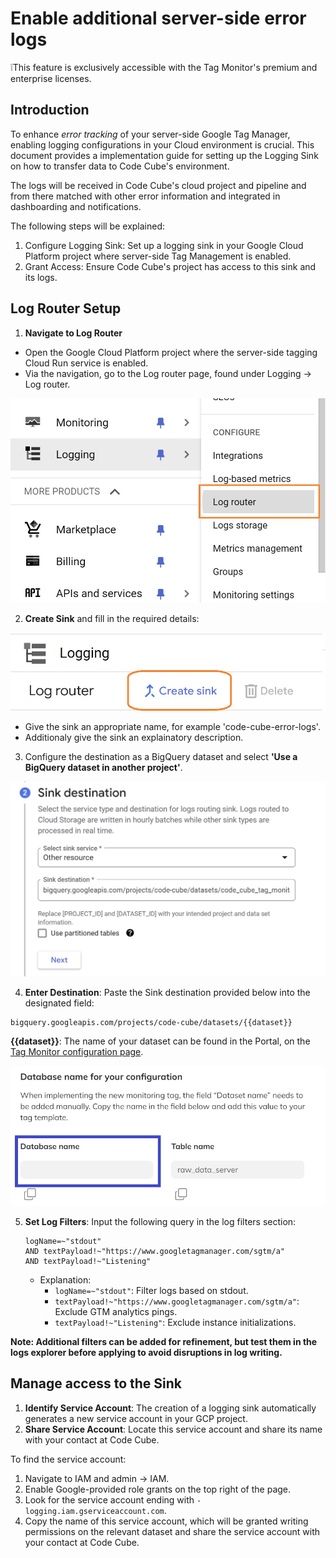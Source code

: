 # Enable additional server-side error logs

<div class="alert alert-info" role="alert">❕This feature is exclusively accessible with the Tag Monitor's premium and enterprise licenses.</div>

## Introduction

To enhance *error tracking* of your server-side Google Tag Manager, enabling logging configurations in your Cloud environment is crucial. This document provides a implementation guide for setting up the Logging Sink on how to transfer data to Code Cube's environment. 

The logs will be received in Code Cube's cloud project and pipeline and from there matched with other error information and integrated in dashboarding and notifications.

The following steps will be explained:

1. Configure Logging Sink: Set up a logging sink in your Google Cloud Platform project where server-side Tag Management is enabled.
2. Grant Access: Ensure Code Cube's project has access to this sink and its logs.

## Log Router Setup
1. **Navigate to Log Router**

- Open the Google Cloud Platform project where the server-side tagging Cloud Run service is enabled.
- Via the navigation, go to the Log router page, found under Logging → Log router.

![Log Router](../images/log-router.jpg)

2. **Create Sink** and fill in the required details:

![Create sink](../images/create-sink.jpg)

- Give the sink an appropriate name, for example 'code-cube-error-logs'.
- Additionaly give the sink an explainatory description.

3. Configure the destination as a BigQuery dataset and select **'Use a BigQuery dataset in another project'**.

![Sink destination](../images/sink-destination.jpg)


4. **Enter Destination**: Paste the Sink destination provided below into the designated field:

```
bigquery.googleapis.com/projects/code-cube/datasets/{{dataset}}
 ```

**{{dataset}}**: The name of your dataset can be found in the Portal, on the [Tag Monitor configuration page](https://portal.code-cube.io/tag_monitor_config).

![Find dataset](../images/find-dataset.jpg)


5. **Set Log Filters**: Input the following query in the log filters section:

    ```
    logName=~"stdout"
    AND textPayload!~"https://www.googletagmanager.com/sgtm/a"
    AND textPayload!~"Listening"
    ```

    - Explanation:
      - `logName=~"stdout"`: Filter logs based on stdout.
      - `textPayload!~"https://www.googletagmanager.com/sgtm/a"`: Exclude GTM analytics pings.
      - `textPayload!~"Listening"`: Exclude instance initializations.
         
__Note: Additional filters can be added for refinement, but test them in the logs explorer before applying to avoid disruptions in log writing.__

## Manage access to the Sink

1. **Identify Service Account**: The creation of a logging sink automatically generates a new service account in your GCP project.
2. **Share Service Account**: Locate this service account and share its name with your contact at Code Cube.

To find the service account:

1. Navigate to IAM and admin → IAM.
2. Enable Google-provided role grants on the top right of the page.
3. Look for the service account ending with `-logging.iam.gserviceaccount.com`.
4. Copy the name of this service account, which will be granted writing permissions on the relevant dataset and share the service account with your contact at Code Cube.
